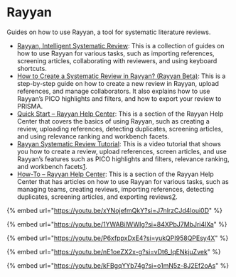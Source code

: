 # Rayyan

Guides on how to use Rayyan, a tool for systematic literature reviews.

* [Rayyan, Intelligent Systematic Review](https://rayyan.ai/guides): This is a collection of guides on how to use Rayyan for various tasks, such as importing references, screening articles, collaborating with reviewers, and using keyboard shortcuts.
* [How to Create a Systematic Review in Rayyan? (Rayyan Beta)](https://help.rayyan.ai/hc/en-us/articles/17459178929681-How-to-Create-a-Systematic-Review-in-Rayyan-Rayyan-Beta-): This is a step-by-step guide on how to create a new review in Rayyan, upload references, and manage collaborators. It also explains how to use Rayyan’s PICO highlights and filters, and how to export your review to PRISMA.
* [Quick Start – Rayyan Help Center](https://help.rayyan.ai/hc/en-us/sections/4408784144529-Quick-Start): This is a section of the Rayyan Help Center that covers the basics of using Rayyan, such as creating a review, uploading references, detecting duplicates, screening articles, and using relevance ranking and workbench facets.
* [Rayyan Systematic Review Tutorial](https://help.rayyan.ai/hc/en-us/articles/4412340931345-Rayyan-Systematic-Review-Tutorial-): This is a video tutorial that shows you how to create a review, upload references, screen articles, and use Rayyan’s features such as PICO highlights and filters, relevance ranking, and workbench facets[1](https://help.rayyan.ai/hc/en-us/articles/4412340931345-Rayyan-Systematic-Review-Tutorial-).
* [How-To – Rayyan Help Center](https://help.rayyan.ai/hc/en-us/categories/4407666756113-How-To): This is a section of the Rayyan Help Center that has articles on how to use Rayyan for various tasks, such as managing teams, creating reviews, importing references, detecting duplicates, screening articles, and exporting reviews[2](https://help.rayyan.ai/hc/en-us/categories/4407666756113-How-To).

{% embed url="https://youtu.be/xYNojefmQkY?si=J7nlrzCJd4loui0D" %}

{% embed url="https://youtu.be/1YWABilWWIg?si=84XPbJ7MbJri4lXa" %}

{% embed url="https://youtu.be/P6xfppxDxE4?si=yukQPI958QPEsy4X" %}

{% embed url="https://youtu.be/nE1oeZX2x-g?si=vDt6_lqENkjuZvek" %}

{% embed url="https://youtu.be/kFBgqYYb74g?si=o1mN5z-8J2Ef2oAs" %}
